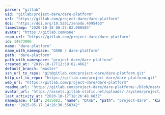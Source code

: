```yaml
---
parser: "gitlab"
uid: "gitlab/project-dare/dare-platform"
url: "https://gitlab.com/project-dare/dare-platform"
doi: "https://doi.org/10.5281/zenodo.4095463"
timestamp: "2020-10-18 00:27:02.080584"
avatar: "https://gitlab.comNone"
repo_url: "https://gitlab.com/project-dare/dare-platform"
id: 14873006
name: "dare-platform"
name_with_namespace: "DARE / dare-platform"
path: "dare-platform"
path_with_namespace: "project-dare/dare-platform"
created_at: "2019-10-17T12:58:02.466Z"
default_branch: "master"
ssh_url_to_repo: "git@gitlab.com:project-dare/dare-platform.git"
http_url_to_repo: "https://gitlab.com/project-dare/dare-platform.git"
web_url: "https://gitlab.com/project-dare/dare-platform"
readme_url: "https://gitlab.com/project-dare/dare-platform/-/blob/master/ReadMe.md"
avatar_url: "https://assets.gitlab-static.net/uploads/-/system/project/avatar/14873006/dare.png"
last_activity_at: "2020-10-17T18:26:48.683Z"
namespace: {"id": 2435082, "name": "DARE", "path": "project-dare", "kind": "group", "full_path": "project-dare", "parent_id": null, "avatar_url": "/uploads/-/system/group/avatar/2435082/logodarev1.png", "web_url": "https://gitlab.com/groups/project-dare"}
date: "2025-05-17 14:26:30.558342"
---
```

